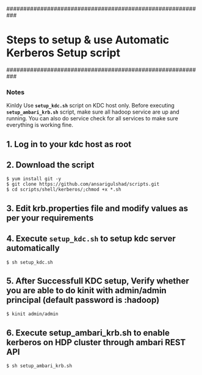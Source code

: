 ###########################################################
#  Steps to setup & use Automatic Kerberos Setup script   #
###########################################################

### Notes
Kinldy Use __`setup_kdc.sh`__ script on KDC host only.
Before executing __`setup_ambari_krb.sh`__ script, make sure all hadoop service are up and running. You can also do service check for all services to make sure everything is working fine.

## 1. Log in to your kdc host as root

## 2. Download the script
```
$ yum install git -y
$ git clone https://github.com/ansarigulshad/scripts.git
$ cd scripts/shell/kerberos/;chmod +x *.sh
```
## 3. Edit krb.properties file and modify values as per your requirements

## 4. Execute `setup_kdc.sh` to setup kdc server automatically
```
$ sh setup_kdc.sh
```

## 5. After Successfull KDC setup, Verify whether you are able to do kinit with admin/admin principal (default password is :hadoop)

```
$ kinit admin/admin
```

## 6. Execute setup_ambari_krb.sh to enable kerberos on HDP cluster through ambari REST API
```
$ sh setup_ambari_krb.sh
```


